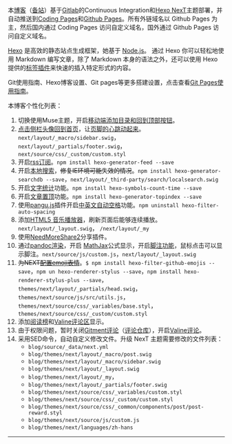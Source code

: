 
本[博客](https://sli1989.github.io)（[备站](https://sli1989.gitlab.io/)）基于[Gitlab](https://pages.gitlab.io/)的Continuous Integration和[Hexo NexT](https://theme-next.org/)主题部署，并自动推送到[Coding Pages](https://pages.coding.me/)和[Github Pages](https://pages.github.com/)。所有外链域名以 Github Pages 为主，然后国内通过 Coding Pages 访问自定义域名，国外通过 Github Pages 访问自定义域名。

[Hexo](https://hexo.io/zh-cn/) 是高效的静态站点生成框架，她基于 [Node.js](https://nodejs.org/)。 通过 Hexo 你可以轻松地使用 Markdown 编写文章，除了 Markdown 本身的语法之外，还可以使用 Hexo 提供的[标签插件](https://hexo.io/zh-cn/docs/tag-plugins.html)来快速的插入特定形式的内容。

Git使用指南、Hexo博客设置、Git pages等更多搭建设置，点击查看[Git Pages使用指南](https://sli1989.github.io/2017/04/02/github-for-win/)。

本博客个性化列表：

1. 切换使用Muse主题，开启[移动端添加目录和回到顶部按钮](https://sli1989.github.io/2017/04/02/github-for-win/#hexo-mobile)。
1. [点击侧栏头像回到首页](https://sli1989.github.io/2017/04/02/github-for-win/#hexo-avatar)，让[页脚的心跳动起来](https://sli1989.github.io/2017/04/02/github-for-win/#hexo-heart)。`next/layout/_macro/sidebar.swig`，`next/layout/_partials/footer.swig`，`next/source/css/_custom/custom.styl`
1. 开启[rss订阅](https://sli1989.github.io/2017/04/02/github-for-win/#hexo-rss)。`npm install hexo-generator-feed --save`
2. 开启[本地搜索](https://sli1989.github.io/2017/04/02/github-for-win/#local-search)，~~修复IE环境可能失效的情况~~。`npm install hexo-generator-searchdb --save`，`next/layout/_third-party/search/localsearch.swig`
3. 开启[文字统计](https://sli1989.github.io/2017/04/02/github-for-win/#hexo-wordcount)功能。`npm install hexo-symbols-count-time --save`
4. 开启[文章置顶](https://sli1989.github.io/2017/04/02/github-for-win/#hexo-topindex)功能。`npm install hexo-generator-topindex --save`
5. 使用[pangu.js](https://github.com/vinta/pangu.js)插件开启[中英文自动空格](https://sli1989.github.io/2017/04/02/github-for-win/#hexo-spacing)功能。`npm uninstall hexo-filter-auto-spacing`
6. 添加[HTML5 音乐播放器](https://sli1989.github.io/2017/04/02/github-for-win/#h5palyer)，刷新页面后能够连续播放。`next/layout/_layout.swig`， `/next/layout/_my`
7. 使用[NeedMoreShare2](https://sli1989.github.io/2017/04/02/github-for-win/#hexo-share)分享插件。
8. 通过[pandoc渲染](https://sli1989.github.io/2016/10/17/markdown-user-guide/#hexo-pandoc)，开启 [MathJax](https://sli1989.github.io/2016/10/17/markdown-user-guide/#hexo-mathjax)公式显示，开启[脚注功能](https://sli1989.github.io/2016/10/17/markdown-user-guide/#hexo-footnotes)，鼠标点击可以显示脚注。`next/source/js/custom.js`，`next/layout/_layout.swig`
9. ~~为NEXT[配置emoji表情](https://sli1989.github.io/2016/10/17/markdown-user-guide/#hexo-emoji)~~。`$ npm install hexo-filter-github-emojis --save`，`npm un hexo-renderer-stylus --save`，`npm install hexo-renderer-stylus-plus --save`，`themes/next/layout/_partials/head.swig`，`themes/next/source/js/src/utils.js`，`themes/next/source/css/_variables/base.styl`，`themes/next/source/css/_custom/custom.styl`
1. 添加[阅读榜](https://sli1989.github.io/2017/04/02/github-for-win/#hexo-hit)和[Valine评论区](https://sli1989.github.io/2017/04/02/github-for-win/#valine)显示。
1. 由于权限问题，暂时关闭[Gitment评论](https://sli1989.github.io/2017/04/02/github-for-win/#gitment)（[评论仓库](https://github.com/sli1989/gitment-comments/issues)），开启[Valine评论](https://sli1989.github.io/2017/04/02/github-for-win/#valine)。
1. 采用SED命令，自动自定义修改文件。升级 NexT 主题需要修改的文件列表：
    - `blog/source/_data/next.yml`
    - `blog/themes/next/layout/_macro/post.swig`
    - `blog/themes/next/layout/_macro/sidebar.swig`
    - `blog/themes/next/layout/_layout.swig`
    - `blog/themes/next/layout/_my`，
    - `blog/themes/next/layout/_partials/footer.swig`
    - `blog/themes/next/source/css/_variables/custom.styl`
    - `blog/themes/next/source/css/_custom/custom.styl`
    - `blog/themes/next/source/css/_common/components/post/post-reward.styl`
    - `blog/themes/next/source/js/custom.js`
    - `blog/themes/next/languages/zh-hans`

---
